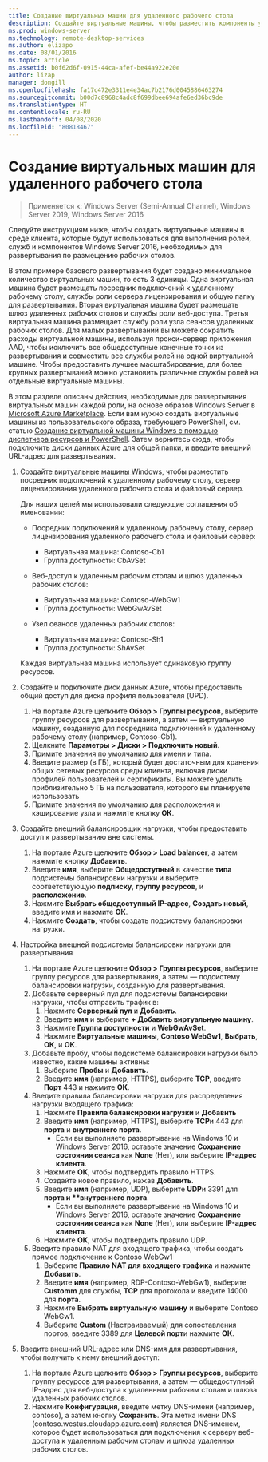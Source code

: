 ```yaml
---
title: Создание виртуальных машин для удаленного рабочего стола
description: Создайте виртуальные машины, чтобы разместить компоненты удаленного рабочего стола в облаке.
ms.prod: windows-server
ms.technology: remote-desktop-services
ms.author: elizapo
ms.date: 08/01/2016
ms.topic: article
ms.assetid: b0f62d6f-0915-44ca-afef-be44a922e20e
author: lizap
manager: dongill
ms.openlocfilehash: fa17c472e3311e4e34ac7b2176d0045886463274
ms.sourcegitcommit: b00d7c8968c4adc8f699dbee694afe6ed36bc9de
ms.translationtype: HT
ms.contentlocale: ru-RU
ms.lasthandoff: 04/08/2020
ms.locfileid: "80818467"
---
```

# <a name="create-virtual-machines-for-remote-desktop"></a>Создание виртуальных машин для удаленного рабочего стола

>Применяется к: Windows Server (Semi-Annual Channel), Windows Server 2019, Windows Server 2016

Следуйте инструкциям ниже, чтобы создать виртуальные машины в среде клиента, которые будут использоваться для выполнения ролей, служб и компонентов Windows Server 2016, необходимых для развертывания по размещению рабочих столов.   
  
В этом примере базового развертывания будет создано минимальное количество виртуальных машин, то есть 3 единицы. Одна виртуальная машина будет размещать посредник подключений к удаленному рабочему столу, службы роли сервера лицензирования и общую папку для развертывания. Вторая виртуальная машина будет размещать шлюз удаленных рабочих столов и службы роли веб-доступа.  Третья виртуальная машина размещает службу роли узла сеансов удаленных рабочих столов. Для малых развертываний вы можете сократить расходы виртуальной машины, используя прокси-сервер приложения AAD, чтобы исключить все общедоступные конечные точки из развертывания и совместить все службы ролей на одной виртуальной машине. Чтобы предоставить лучшее масштабирование, для более крупных развертываний можно установить различные службы ролей на отдельные виртуальные машины.  
  
В этом разделе описаны действия, необходимые для развертывания виртуальных машин каждой роли, на основе образов Windows Server в [Microsoft Azure Marketplace](https://azure.microsoft.com/marketplace/). Если вам нужно создать виртуальные машины из пользовательского образа, требующего PowerShell, см. статью [Создание виртуальной машины Windows с помощью диспетчера ресурсов и PowerShell](https://azure.microsoft.com/documentation/articles/virtual-machines-windows-ps-create/). Затем вернитесь сюда, чтобы подключить диски данных Azure для общей папки, и введите внешний URL-адрес для развертывания.  
  
1. [Создайте виртуальные машины Windows](https://azure.microsoft.com/documentation/articles/virtual-machines-windows-hero-tutorial/), чтобы разместить посредник подключений к удаленному рабочему столу, сервер лицензирования удаленного рабочего стола и файловый сервер.  
  
   Для наших целей мы использовали следующие соглашения об именовании:  
   - Посредник подключений к удаленному рабочему столу, сервер лицензирования удаленного рабочего стола и файловый сервер:   
       - Виртуальная машина: Contoso-Cb1  
       - Группа доступности: CbAvSet    
   - Веб-доступ к удаленным рабочим столам и шлюз удаленных рабочих столов:   
       - Виртуальная машина: Contoso-WebGw1  
       - Группа доступности: WebGwAvSet  
          
   - Узел сеансов удаленных рабочих столов:   
       - Виртуальная машина: Contoso-Sh1  
       - Группа доступности: ShAvSet  
          
   Каждая виртуальная машина использует одинаковую группу ресурсов.  
2. Создайте и подключите диск данных Azure, чтобы предоставить общий доступ для диска профиля пользователя (UPD).  
   1.  На портале Azure щелкните **Обзор > Группы ресурсов**, выберите группу ресурсов для развертывания, а затем — виртуальную машину, созданную для посредника подключений к удаленному рабочему столу (например, Contoso-Cb1).  
   2.  Щелкните **Параметры > Диски > Подключить новый**.  
   3.  Примите значения по умолчанию для имени и типа.  
   4.  Введите размер (в ГБ), который будет достаточным для хранения общих сетевых ресурсов среды клиента, включая диски профилей пользователей и сертификаты. Вы можете уделить приблизительно 5 ГБ на пользователя, которого вы планируете использовать  
   5.  Примите значения по умолчанию для расположения и кэширование узла и нажмите кнопку **ОК**.  
3. Создайте внешний балансировщик нагрузки, чтобы предоставить доступ к развертыванию вне системы.
   1. На портале Azure щелкните **Обзор > Load balancer**, а затем нажмите кнопку **Добавить**.
   2. Введите **имя**, выберите **Общедоступный** в качестве **типа** подсистемы балансировки нагрузки и выберите соответствующую **подписку**,  **группу ресурсов**, и **расположение**.
   3. Нажмите **Выбрать общедоступный IP-адрес**, **Создать новый**, введите имя и нажмите **ОК**.
   4. Нажмите **Создать**, чтобы создать подсистему балансировки нагрузки.
4. Настройка внешней подсистемы балансировки нагрузки для развертывания
   1. На портале Azure щелкните **Обзор > Группы ресурсов**, выберите группу ресурсов для развертывания, а затем — подсистему балансировки нагрузки, созданную для развертывания.
   2. Добавьте серверный пул для подсистемы балансировки нагрузки, чтобы отправить трафик в:
       1. Нажмите **Серверный пул** и **Добавить**.
       2. Введите **имя** и выберите **\+ Добавить виртуальную машину**.
       3. Нажмите **Группа доступности** и **WebGwAvSet**.
       4. Нажмите **Виртуальные машины**, **Contoso WebGw1**, **Выбрать**, **ОК**, и **ОК**.
   3. Добавьте пробу, чтобы подсистеме балансировки нагрузки было известно, какие машины активны:
       1. Выберите **Пробы** и **Добавить**.
       2. Введите **имя** (например, HTTPS), выберите **TCP**, введите **Порт** 443 и нажмите **ОК**.
   4. Введите правила балансировки нагрузки для распределения нагрузки входящего трафика:
      1. Нажмите **Правила балансировки нагрузки** и **Добавить**
      2. Введите **имя** (например, HTTPS), выберите **TCP**и 443 для **порта** и **внутреннего порта**.
          - Если вы выполняете развертывание на Windows 10 и Windows Server 2016, оставьте значение **Сохранение состояния сеанса** как **None** (Нет), или выберите **IP-адрес клиента**.
      3. Нажмите **ОК**, чтобы подтвердить правило HTTPS.
      4. Создайте новое правило, нажав **Добавить**.
      5. Введите **имя** (например, UDP), выберите **UDP**и 3391 для <strong>порта и **внутреннего порта</strong>.
          - Если вы выполняете развертывание на Windows 10 и Windows Server 2016, оставьте значение **Сохранение состояния сеанса** как **None** (Нет), или выберите **IP-адрес клиента**.
      6. Нажмите **ОК**, чтобы подтвердить правило UDP.
   5. Введите правило NAT для входящего трафика, чтобы создать прямое подключение к Contoso WebGw1
       1. Выберите **Правило NAT для входящего трафика** и нажмите **Добавить**.
       2. Введите **имя** (например, RDP-Contoso-WebGw1), выберите **Customm** для службы, **TCP** для протокола и введите 14000 для **порта**.
       3. Нажмите **Выбрать виртуальную машину** и выберите Contoso WebGw1.
       4. Выберите **Custom** (Настраиваемый) для сопоставления портов, введите 3389 для **Целевой порт**и нажмите **ОК**.
5. Введите внешний URL-адрес или DNS-имя для развертывания, чтобы получить к нему внешний доступ:  
   1.  На портале Azure щелкните **Обзор > Группы ресурсов**, выберите группу ресурсов для развертывания, а затем — общедоступный IP-адрес для веб-доступа к удаленным рабочим столам и шлюза удаленных рабочих столов.  
   2.  Нажмите **Конфигурация**, введите метку DNS-имени (например, contoso), а затем кнопку **Сохранить**. Эта метка имени DNS (contoso.westus.cloudapp.azure.com) является DNS-именем, которое будет использоваться для подключения к серверу веб-доступа к удаленным рабочим столам и шлюза удаленных рабочих столов.  

